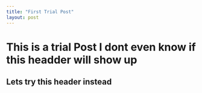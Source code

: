```yaml
---
title: "First Trial Post"
layout: post
---
```



# This is a trial Post I dont even know if this headder will show up
## Lets try this header instead
